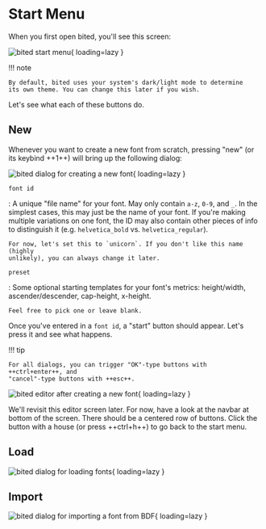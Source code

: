 # Start Menu

When you first open bited, you'll see this screen:

![bited start menu](assets/start.png){ loading=lazy }

!!! note

    By default, bited uses your system's dark/light mode to determine
    its own theme. You can change this later if you wish.

Let's see what each of these buttons do.

## New

Whenever you want to create a new font from scratch, pressing "new" (or its
keybind ++1++) will bring up the following dialog:

![bited dialog for creating a new font](assets/new.png){ loading=lazy }

`font id`

:   A unique "file name" for your font. May only contain `a-z`, `0-9`, and `_`.
    In the simplest cases, this may just be the name of your font. If you're
    making multiple variations on one font, the ID may also contain other
    pieces of info to distinguish it (e.g. `helvetica_bold` vs.
    `helvetica_regular`).

    For now, let's set this to `unicorn`. If you don't like this name (highly
    unlikely), you can always change it later.

`preset`

:   Some optional starting templates for your font's metrics: height/width,
    ascender/descender, cap-height, x-height.

    Feel free to pick one or leave blank.

Once you've entered in a `font id`, a "start" button should appear. Let's press
it and see what happens.

!!! tip

    For all dialogs, you can trigger "OK"-type buttons with ++ctrl+enter++, and
    "cancel"-type buttons with ++esc++.

![bited editor after creating a new font](assets/new-ed.png){ loading=lazy }

We'll revisit this editor screen later. For now, have a look at the navbar at
bottom of the screen. There should be a centered row of buttons. Click the
button with a house (or press ++ctrl+h++) to go back to the start menu.

## Load

![bited dialog for loading fonts](assets/load.png){ loading=lazy }

## Import

![bited dialog for importing a font from BDF](assets/import.png){ loading=lazy }
